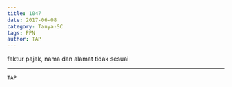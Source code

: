 ```yaml
---
title: 1047
date: 2017-06-08
category: Tanya-SC
tags: PPN
author: TAP
---
```


faktur pajak, nama dan alamat tidak sesuai

---



`TAP`
